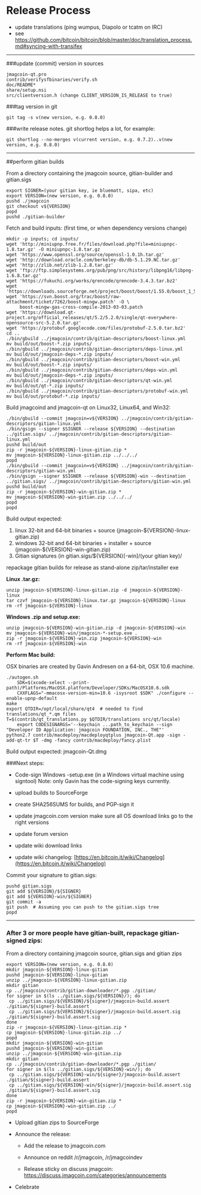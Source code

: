 Release Process
====================

* update translations (ping wumpus, Diapolo or tcatm on IRC)
* see https://github.com/bitcoin/bitcoin/blob/master/doc/translation_process.md#syncing-with-transifex

* * *

###update (commit) version in sources


	jmagcoin-qt.pro
	contrib/verifysfbinaries/verify.sh
	doc/README*
	share/setup.nsi
	src/clientversion.h (change CLIENT_VERSION_IS_RELEASE to true)

###tag version in git

	git tag -s v(new version, e.g. 0.8.0)

###write release notes. git shortlog helps a lot, for example:

	git shortlog --no-merges v(current version, e.g. 0.7.2)..v(new version, e.g. 0.8.0)

* * *

##perform gitian builds

 From a directory containing the jmagcoin source, gitian-builder and gitian.sigs
  
	export SIGNER=(your gitian key, ie bluematt, sipa, etc)
	export VERSION=(new version, e.g. 0.8.0)
	pushd ./jmagcoin
	git checkout v${VERSION}
	popd
	pushd ./gitian-builder

 Fetch and build inputs: (first time, or when dependency versions change)

	mkdir -p inputs; cd inputs/
	wget 'http://miniupnp.free.fr/files/download.php?file=miniupnpc-1.8.tar.gz' -O miniupnpc-1.8.tar.gz
	wget 'https://www.openssl.org/source/openssl-1.0.1h.tar.gz'
	wget 'http://download.oracle.com/berkeley-db/db-5.1.29.NC.tar.gz'
	wget 'http://zlib.net/zlib-1.2.8.tar.gz'
	wget 'ftp://ftp.simplesystems.org/pub/png/src/history/libpng16/libpng-1.6.8.tar.gz'
	wget 'https://fukuchi.org/works/qrencode/qrencode-3.4.3.tar.bz2'
	wget 'https://downloads.sourceforge.net/project/boost/boost/1.55.0/boost_1_55_0.tar.bz2'
	wget 'https://svn.boost.org/trac/boost/raw-attachment/ticket/7262/boost-mingw.patch' -O \
	     boost-mingw-gas-cross-compile-2013-03-03.patch
	wget 'https://download.qt-project.org/official_releases/qt/5.2/5.2.0/single/qt-everywhere-opensource-src-5.2.0.tar.gz'
	wget 'https://protobuf.googlecode.com/files/protobuf-2.5.0.tar.bz2'
	cd ..
	./bin/gbuild ../jmagcoin/contrib/gitian-descriptors/boost-linux.yml
	mv build/out/boost-*.zip inputs/
	./bin/gbuild ../jmagcoin/contrib/gitian-descriptors/deps-linux.yml
	mv build/out/jmagcoin-deps-*.zip inputs/
	./bin/gbuild ../jmagcoin/contrib/gitian-descriptors/boost-win.yml
	mv build/out/boost-*.zip inputs/
	./bin/gbuild ../jmagcoin/contrib/gitian-descriptors/deps-win.yml
	mv build/out/jmagcoin-deps-*.zip inputs/
	./bin/gbuild ../jmagcoin/contrib/gitian-descriptors/qt-win.yml
	mv build/out/qt-*.zip inputs/
	./bin/gbuild ../jmagcoin/contrib/gitian-descriptors/protobuf-win.yml
	mv build/out/protobuf-*.zip inputs/

 Build jmagcoind and jmagcoin-qt on Linux32, Linux64, and Win32:
  
	./bin/gbuild --commit jmagcoin=v${VERSION} ../jmagcoin/contrib/gitian-descriptors/gitian-linux.yml
	./bin/gsign --signer $SIGNER --release ${VERSION} --destination ../gitian.sigs/ ../jmagcoin/contrib/gitian-descriptors/gitian-linux.yml
	pushd build/out
	zip -r jmagcoin-${VERSION}-linux-gitian.zip *
	mv jmagcoin-${VERSION}-linux-gitian.zip ../../../
	popd
	./bin/gbuild --commit jmagcoin=v${VERSION} ../jmagcoin/contrib/gitian-descriptors/gitian-win.yml
	./bin/gsign --signer $SIGNER --release ${VERSION}-win --destination ../gitian.sigs/ ../jmagcoin/contrib/gitian-descriptors/gitian-win.yml
	pushd build/out
	zip -r jmagcoin-${VERSION}-win-gitian.zip *
	mv jmagcoin-${VERSION}-win-gitian.zip ../../../
	popd
	popd

  Build output expected:

  1. linux 32-bit and 64-bit binaries + source (jmagcoin-${VERSION}-linux-gitian.zip)
  2. windows 32-bit and 64-bit binaries + installer + source (jmagcoin-${VERSION}-win-gitian.zip)
  3. Gitian signatures (in gitian.sigs/${VERSION}[-win]/(your gitian key)/

repackage gitian builds for release as stand-alone zip/tar/installer exe

**Linux .tar.gz:**

	unzip jmagcoin-${VERSION}-linux-gitian.zip -d jmagcoin-${VERSION}-linux
	tar czvf jmagcoin-${VERSION}-linux.tar.gz jmagcoin-${VERSION}-linux
	rm -rf jmagcoin-${VERSION}-linux

**Windows .zip and setup.exe:**

	unzip jmagcoin-${VERSION}-win-gitian.zip -d jmagcoin-${VERSION}-win
	mv jmagcoin-${VERSION}-win/jmagcoin-*-setup.exe .
	zip -r jmagcoin-${VERSION}-win.zip jmagcoin-${VERSION}-win
	rm -rf jmagcoin-${VERSION}-win

**Perform Mac build:**

  OSX binaries are created by Gavin Andresen on a 64-bit, OSX 10.6 machine.

	./autogen.sh
        SDK=$(xcode-select --print-path)/Platforms/MacOSX.platform/Developer/SDKs/MacOSX10.6.sdk
        CXXFLAGS="-mmacosx-version-min=10.6 -isysroot $SDK" ./configure --enable-upnp-default
	make
	export QTDIR=/opt/local/share/qt4  # needed to find translations/qt_*.qm files
	T=$(contrib/qt_translations.py $QTDIR/translations src/qt/locale)
        export CODESIGNARGS='--keychain ...path_to_keychain --sign "Developer ID Application: jmagcoin FOUNDATION, INC., THE"'
	python2.7 contrib/macdeploy/macdeployqtplus jmagcoin-Qt.app -sign -add-qt-tr $T -dmg -fancy contrib/macdeploy/fancy.plist

 Build output expected: jmagcoin-Qt.dmg

###Next steps:

* Code-sign Windows -setup.exe (in a Windows virtual machine using signtool)
 Note: only Gavin has the code-signing keys currently.

* upload builds to SourceForge

* create SHA256SUMS for builds, and PGP-sign it

* update jmagcoin.com version
  make sure all OS download links go to the right versions
  
* update forum version

* update wiki download links

* update wiki changelog: [https://en.bitcoin.it/wiki/Changelog](https://en.bitcoin.it/wiki/Changelog)

Commit your signature to gitian.sigs:

	pushd gitian.sigs
	git add ${VERSION}/${SIGNER}
	git add ${VERSION}-win/${SIGNER}
	git commit -a
	git push  # Assuming you can push to the gitian.sigs tree
	popd

-------------------------------------------------------------------------

### After 3 or more people have gitian-built, repackage gitian-signed zips:

From a directory containing jmagcoin source, gitian.sigs and gitian zips

	export VERSION=(new version, e.g. 0.8.0)
	mkdir jmagcoin-${VERSION}-linux-gitian
	pushd jmagcoin-${VERSION}-linux-gitian
	unzip ../jmagcoin-${VERSION}-linux-gitian.zip
	mkdir gitian
	cp ../jmagcoin/contrib/gitian-downloader/*.pgp ./gitian/
	for signer in $(ls ../gitian.sigs/${VERSION}/); do
	 cp ../gitian.sigs/${VERSION}/${signer}/jmagcoin-build.assert ./gitian/${signer}-build.assert
	 cp ../gitian.sigs/${VERSION}/${signer}/jmagcoin-build.assert.sig ./gitian/${signer}-build.assert.sig
	done
	zip -r jmagcoin-${VERSION}-linux-gitian.zip *
	cp jmagcoin-${VERSION}-linux-gitian.zip ../
	popd
	mkdir jmagcoin-${VERSION}-win-gitian
	pushd jmagcoin-${VERSION}-win-gitian
	unzip ../jmagcoin-${VERSION}-win-gitian.zip
	mkdir gitian
	cp ../jmagcoin/contrib/gitian-downloader/*.pgp ./gitian/
	for signer in $(ls ../gitian.sigs/${VERSION}-win/); do
	 cp ../gitian.sigs/${VERSION}-win/${signer}/jmagcoin-build.assert ./gitian/${signer}-build.assert
	 cp ../gitian.sigs/${VERSION}-win/${signer}/jmagcoin-build.assert.sig ./gitian/${signer}-build.assert.sig
	done
	zip -r jmagcoin-${VERSION}-win-gitian.zip *
	cp jmagcoin-${VERSION}-win-gitian.zip ../
	popd

- Upload gitian zips to SourceForge

- Announce the release:

  - Add the release to jmagcoin.com

  - Announce on reddit /r/jmagcoin, /r/jmagcoindev

  - Release sticky on discuss jmagcoin: https://discuss.jmagcoin.com/categories/announcements

- Celebrate 
